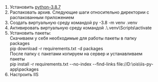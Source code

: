 1. Установить [python-3.8.7](https://www.python.org/downloads/release/python-387/)
2. Распаковать архив. Следующие шаги относительно директории c распакованным приложением
3. Создать виртуальную среду командой
   py -3.8 -m venv .venv
4. Активировать виртуальную среду командой
   .\\.venv\Scripts\activate
5. Установить пакеты:  
   Скачиваем у себя необходимые для работы пакеты в папку packages  
   pip download -r requirements.txt -d packages  
   После папку с пакетами копируем на сервер и устанавливаем пакеты  
   pip install -r requirements.txt --no-index --find-links file://D:\ois\iis-py-app\packages
6. Настроить IIS
